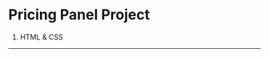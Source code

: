 # Pricing Panel Project

1. HTML & CSS

------------------------------------------------------------------------------------------------------